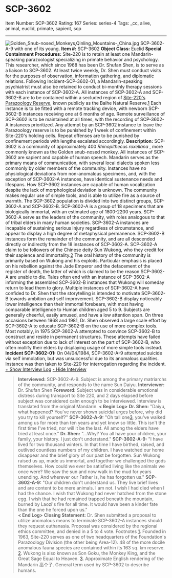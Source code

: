 # SCP-3602
Item Number: SCP-3602
Rating: 167
Series: series-4
Tags: _cc, alive, animal, euclid, primate, sapient, scp

---

![Golden_Snub-nosed_Monkeys,_Qinling_Mountains_-_China.jpg](https://scp-wiki.wdfiles.com/local--files/scp-3602/Golden_Snub-nosed_Monkeys,_Qinling_Mountains_-_China.jpg)
SCP-3602-A-9 with one of its young.
**Item #:** SCP-3602
**Object Class:** Euclid
**Special Containment Procedures:** Site-220 is to retain at least one Mandarin-speaking parazoologist specializing in primate behavior and psychology. This researcher, which since 1968 has been Dr. Shufan Shen, is to serve as a liaison to SCP-3602. At least twice weekly, Dr. Shen must conduct visits for the purposes of observation, information gathering, and diplomatic relations. Following Incident-SCP-3602-01, a Mandarin-speaking psychiatrist must also be retained to conduct bi-monthly therapy sessions with each instance of SCP-3602-A.
All instances of SCP-3602-A and SCP-3602-B are to be contained within a secluded region of [Site-220's Parazoology Reserve](http://www.scp-wiki.net/scp-3934), known publicly as the Baihe Natural Reserve.[1](javascript:;) Each instance is to be fitted with a remote tracking device, with newborn SCP-3602-B instances receiving one at 6 months of age. Remote surveillance of SCP-3602 is to be maintained at all times, with the recording of SCP-3602-A instances prioritized. Any attempt by an SCP-3602 instance to leave the Parazoology reserve is to be punished by 1 week of confinement within Site-220's holding cells. Repeat offenses are to be punished by confinement periods with lengths escalated accordingly.
**Description:** SCP-3602 is a community of approximately 400 _Rhinopithecus roxellana_ , more commonly known as the Golden snub-nosed monkey. All instances of SCP-3602 are sapient and capable of human speech. Mandarin serves as the primary means of communication, with several local dialects spoken less commonly by older members of the community. Instances have no physiological deviations from non-anomalous specimens, and, with the exception of SCP-3602-A instances, have identical sustenance needs and lifespans. How SCP-3602 instances are capable of human vocalization despite the lack of morphological deviation is unknown. The community makes regular use of simple tools, and is able to utilize fire as a source of warmth.
The SCP-3602 population is divided into two distinct groups, SCP-3602-A and SCP-3602-B. SCP-3602-A is a group of 18 specimens that are biologically immortal, with an estimated age of 1800-2200 years. SCP-3602-A serve as the leaders of the community, with roles analogous to that of tribal elders in many human societies. SCP-3602-A instances are incapable of sustaining serious injury regardless of circumstance, and appear to display a high degree of metaphysical permanence. SCP-3602-B instances form the remainder of the community, and are all descended directly or indirectly from the 18 instances of SCP-3602-A.
SCP-3602-A claim to be followers of the Chinese deity Sun Wukong, who they credit for their sapience and immortality.[2](javascript:;) The oral history of the community is primarily based on Wukong and his exploits. Particular emphasis is placed on his rebellion against the Jade Emperor and the defacement of the register of death, the latter of which is claimed to be the reason SCP-3602-A are unable to die. Tales often end with an instance of SCP-3602-A informing the assembled SCP-3602-B instances that Wukong will someday return to lead them to glory. Multiple instances of SCP-3602-A have confided to Dr. Shen that the storytelling is intended to motivate SCP-3602-B towards ambition and self improvement.
SCP-3602-B display noticeably lower intelligence than their immortal forebears, with most having comparable intelligence to Human children aged 5 to 9. Subjects are generally cheerful, easily amused, and have a low attention span. On three occasions between 1968 and 1981, Dr. Shen observed a large scale effort by SCP-3602-A to educate SCP-3602-B on the use of more complex tools. Most notably, in 1975 SCP-3602-A attempted to convince SCP-3602-B to construct and reside in permanent structures. These attempts have failed without exception due to lack of interest on the part of SCP-3602-B, who often mollify their elders by displaying usage of more simple tools instead.
**Incident SCP-3602-01:** On 04/04/1984, SCP-3602-A-9 attempted suicide via self immolation, but was unsuccessful due to its anomalous qualities. Instance was then taken to Site-220 for interrogation regarding the incident.
[\+ Show Interview Log](javascript:;)
[\- Hide Interview](javascript:;)
> **Interviewed:** SCP-3602-A-9. Subject is among the primary matriarchs of the community, and responds to the name Sun Daiyu.
> **Interviewer:** Dr. Shufan Shen
> **Foreword:** Subject was in considerable emotional distress during transport to Site 220, and 2 days elapsed before subject was considered calm enough to be interviewed. Interview is translated from the original Mandarin.
> **< Begin Log>**
> **Dr. Shen:** "Daiyu, what happened? You've never shown suicidal urges before, why did you try to kill yourself?"
> **SCP-3602-A-9:** "Oh tall one[3](javascript:;), you've walked among us for more than ten years and yet know so little. This isn't the first time I've tried, nor will it be the last. All among the elders have tried at least once."
> **Dr. Shen:** "…Why? You all have your children, your family, your history. I just don't understand."
> **SCP-3602-A-9:** "I have lived for two thousand winters. In that time I have birthed, raised, and outlived countless numbers of my children. I have watched our home disappear and the brief glory of our past be forgotten. Sun Wukong raised us up, made us immortal, and together we challenged the gods themselves. How could we ever be satisfied living like the animals we once were? We saw the sun and now walk in the mud for years unending. And wherever our Father is, he has forgotten us."
> **SCP-3602-A-9:** "Our children don't understand us. They live brief lives and are content to be mere animals. I am not. I wish I had died when I had the chance. I wish that Wukong had never hatched from the stone egg. I wish that he had remained trapped beneath the mountain, burned by Laozi's fire for all time. It would have been a kinder fate than the one he forced upon us."  
>  **< End Log>**
> **Closing Statement:** Dr. Shen submitted a proposal to utilize anomalous means to terminate SCP-3602-A instances should they request euthanasia. Proposal was considered by the regional ethics committee, and denied in a 5 to 4 vote.
Footnotes
[1](javascript:;). Founded in 1963, Site-220 serves as one of two headquarters of the Foundation's Parazoology Division (the other being Area-12). 48 of the more docile anomalous fauna species are contained within its 163 sq. km reserve.
[2](javascript:;). Wukong is also known as Son Goku, the Monkey King, and the Great Sage Equal to Heaven.
[3](javascript:;). Approximate English rendering of the Mandarin 高个子. General term used by SCP-3602 to describe humans.